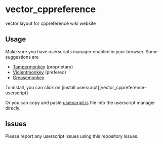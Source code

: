 # vector_cppreference
vector layout for cppreference wiki website


## Usage 
Make sure you have userscripts manager enabled in your browser. Some suggestions are 
- [Tampermonkey](https://www.tampermonkey.net/) (proprietary)
- [Violentmonkey](https://violentmonkey.github.io/get-it/) (prefered)
- [Greasemonkey](https://addons.mozilla.org/firefox/addon/greasemonkey/) 
  
To install, you can click on [install userscript][vector_cppreference-userscript]

[wikipedia-userscript]: https://github.com/MohamedElashri/vector_cppreference/raw/main/vector_cppreference.user.js

Or you can copy and paste [userscript.js](https://github.com/MohamedElashri/vector_cppreference/blob/main/vector_cppreference.user.js) file into the userscript manager direcly. 

## Issues

Please report any userscript issues using this repository issues. 
